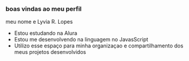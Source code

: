 ### boas vindas ao meu perfil

meu nome e Lyvia R. Lopes 

- Estou estudando na Alura
- Estou me desenvolvendo na linguagem no JavasScript
- Utilizo esse espaço para minha organizaçao e compartilhamento dos meus projetos desenvolvidos


